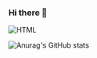 ### Hi there 👋

<!--
**sanghyenLee/sanghyenLee** is a ✨ _special_ ✨ repository because its `README.md` (this file) appears on your GitHub profile.

Here are some ideas to get you started:

- 🔭 I’m currently working on ...
- 🌱 I’m currently learning ...
- 👯 I’m looking to collaborate on ...
- 🤔 I’m looking for help with ...
- 💬 Ask me about ...
- 📫 How to reach me: ...
- 😄 Pronouns: ...
- ⚡ Fun fact: ...
-->
<img alt="HTML" src ="https://img.shields.io/badge/#E34F26.svg?&style=for-the-badge&logo=HTML&logoColor=white"/>

![Anurag's GitHub stats](https://github-readme-stats.vercel.app/api?username=sanghyenLee&show_icons=true&theme=radical)
